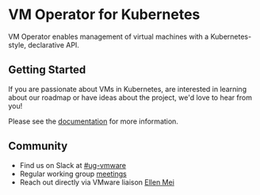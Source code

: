 # VM Operator for Kubernetes

VM Operator enables management of virtual machines with a Kubernetes-style, declarative API.

## Getting Started

If you are passionate about VMs in Kubernetes, are interested in learning about our roadmap or have ideas about the project, we'd love to hear from you!

Please see the [documentation](https://vm-operator.rtfd.io) for more information.

## Community
- Find us on Slack at [#ug-vmware](https://kubernetes.slack.com/messages/ug-vmware)
- Regular working group [meetings](https://docs.google.com/document/d/1B2oUAuNbYc8nXjRrN353Pt-mDPtwyLrBO3cok7BfV4s/edit?usp=sharing)
- Reach out directly via VMware liaison [Ellen Mei](mailto:meie@vmware.com)
